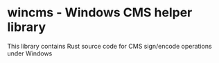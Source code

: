 # wincms - Windows CMS helper library

This library contains Rust source code for CMS sign/encode operations under Windows
